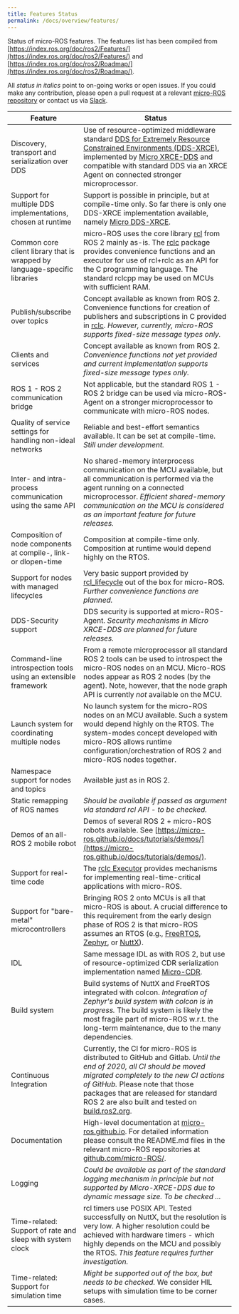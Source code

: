 ```yaml
---
title: Features Status
permalink: /docs/overview/features/
---
```


Status of micro-ROS features. The features list has been compiled from [https://index.ros.org/doc/ros2/Features/](https://index.ros.org/doc/ros2/Features/) and [https://index.ros.org/doc/ros2/Roadmap/](https://index.ros.org/doc/ros2/Roadmap/).

All *status in italics* point to on-going works or open issues. If you could make any contribution, please open a pull request at a relevant [micro-ROS repository](https://github.com/micro-ROS/) or contact us via [Slack](https://micro-ros.slack.com/).

Feature | Status
-- | --
Discovery, transport and serialization over DDS | Use of resource-optimized middleware standard [DDS for Extremely Resource Constrained Environments (DDS-XRCE)](https://www.omg.org/spec/DDS-XRCE/), implemented by [Micro XRCE-DDS](https://github.com/eProsima/Micro-XRCE-DDS) and compatible with standard DDS via an XRCE Agent on connected stronger microprocessor.
Support for multiple DDS implementations, chosen at runtime | Support is possible in principle, but at compile-time only. So far there is only one DDS-XRCE implementation available, namely [Micro DDS-XRCE](https://github.com/eProsima/Micro-XRCE-DDS).
Common core client library that is wrapped by language-specific libraries | micro-ROS uses the core library [rcl](https://github.com/ros2/rcl/) from ROS 2 mainly as-is. The [rclc](https://github.com/micro-ROS/rclc) package provides convenience functions and an executor for use of rcl+rclc as an API for the C programming language. The standard rclcpp may be used on MCUs with sufficient RAM.
Publish/subscribe over topics | Concept available as known from ROS 2. Convenience functions for creation of publishers and subscriptions in C provided in [rclc](https://github.com/micro-ROS/rclc). *However, currently, micro-ROS supports fixed-size message types only.*
Clients and services | Concept available as known from ROS 2. *Convenience functions not yet provided and current implementation supports fixed-size message types only.*
ROS 1 - ROS 2 communication bridge | Not applicable, but the standard ROS 1 - ROS 2 bridge can be used via micro-ROS-Agent on a stronger microprocessor to communicate with micro-ROS nodes.
Quality of service settings for handling non-ideal networks | Reliable and best-effort semantics available. It can be set at compile-time. *Still under development.*
Inter- and intra-process communication using the same API | No shared-memory interprocess communication on the MCU available, but all communication is performed via the agent running on a connected microprocessor. *Efficient shared-memory communication on the MCU is considered as an important feature for future releases.*
Composition of node components at compile-, link- or dlopen-time | Composition at compile-time only. Composition at runtime would depend highly on the RTOS.
Support for nodes with managed lifecycles | Very basic support provided by [rcl_lifecycle](https://github.com/ros2/rcl/tree/master/rcl_lifecycle/) out of the box for micro-ROS. *Further convenience functions are planned.*
DDS-Security support | DDS security is supported at micro-ROS-Agent. *Security mechanisms in Micro XRCE-DDS are planned for future releases.*
Command-line introspection tools using an extensible framework | From a remote microprocessor all standard ROS 2 tools can be used to introspect the micro-ROS nodes on an MCU. Micro-ROS nodes appear as ROS 2 nodes (by the agent). Note, however, that the node graph API is currently *not* available on the MCU.
Launch system for coordinating multiple nodes | No launch system for the micro-ROS nodes on an MCU available. Such a system would depend highly on the RTOS. The system-modes concept developed with micro-ROS allows runtime configuration/orchestration of ROS 2 and micro-ROS nodes together.
Namespace support for nodes and topics | Available just as in ROS 2.
Static remapping of ROS names | *Should be available if passed as argument via standard rcl API - to be checked.*
Demos of an all-ROS 2 mobile robot | Demos of several ROS 2 + micro-ROS robots available. See [https://micro-ros.github.io/docs/tutorials/demos/](https://micro-ros.github.io/docs/tutorials/demos/).
Support for real-time code | The [rclc Executor](https://github.com/micro-ROS/rclc/tree/master/rclc) provides mechanisms for implementing real-time-critical applications with micro-ROS.
Support for "bare-metal" microcontrollers | Bringing ROS 2 onto MCUs is all that micro-ROS is about. A crucial difference to this requirement from the early design phase of ROS 2 is that micro-ROS assumes an RTOS (e.g., [FreeRTOS](https://www.freertos.org/), [Zephyr](https://www.zephyrproject.org/), or [NuttX](http://nuttx.apache.org/)).
IDL | Same message IDL as with ROS 2, but use of resource-optimized CDR serialization implementation named [Micro-CDR](https://github.com/eProsima/Micro-CDR).
Build system | Build systems of NuttX and FreeRTOS integrated with colcon. *Integration of Zephyr's build system with colcon is in progress.* The build system is likely the most fragile part of micro-ROS w.r.t. the long-term maintenance, due to the many dependencies.
Continuous Integration | Currently, the CI for micro-ROS is distributed to GitHub and Gitlab. *Until the end of 2020, all CI should be moved migrated completely to the new CI actions of GitHub.* Please note that those packages that are released for standard ROS 2 are also built and tested on [build.ros2.org](http://build.ros2.org/).
Documentation | High-level documentation at [micro-ros.github.io](https://micro-ros.github.io/). For detailed information please consult the README.md files in the relevant micro-ROS repositories at [github.com/micro-ROS/](https://github.com/micro-ROS/).
Logging | *Could be available as part of the standard logging mechanism in principle but not supported by Micro-XRCE-DDS due to dynamic message size. To be checked ...*
Time-related: Support of rate and sleep with system clock | rcl timers use POSIX API. Tested successfully on NuttX, but the resolution is very low. A higher resolution could be achieved with hardware timers - which highly depends on the MCU and possibly the RTOS. *This feature requires further investigation.*
Time-related: Support for simulation time | *Might be supported out of the box, but needs to be checked.* We consider HIL setups with simulation time to be corner cases.
